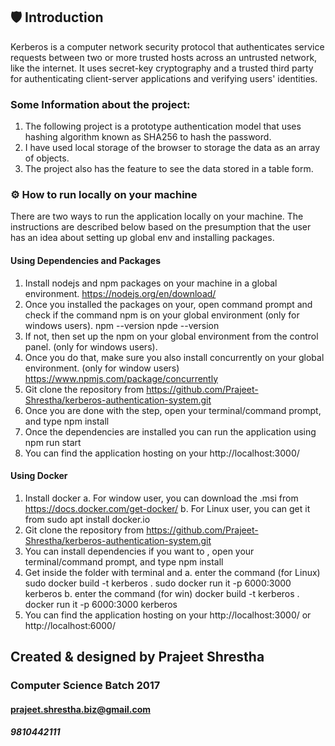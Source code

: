 ## :shield: Introduction 
Kerberos is a computer network security protocol that authenticates service requests between two
or more trusted hosts across an untrusted network, like the internet. It uses secret-key
cryptography and a trusted third party for authenticating client-server applications and verifying
users' identities.


### Some Information about the project:
1. The following project is a prototype authentication model that uses hashing algorithm known as SHA256 to hash the password. 
2. I have used local storage of the browser to storage the data as an array of objects.
3. The project also has the feature to see the data stored in a table form. 

### :gear: How to run locally on your machine
There are two ways to run the application locally on your machine. The instructions are
described below based on the presumption that the user has an idea about setting up global env
and installing packages.
#### Using Dependencies and Packages
1. Install nodejs and npm packages on your machine in a global environment.
https://nodejs.org/en/download/
2. Once you installed the packages on your, open command prompt and check if the
command npm is on your global environment (only for windows users).
npm --version
npde --version
3. If not, then set up the npm on your global environment from the control panel. (only for
windows users).
4. Once you do that, make sure you also install concurrently on your global environment. (only for window users) https://www.npmjs.com/package/concurrently
5. Git clone the repository from https://github.com/Prajeet-Shrestha/kerberos-authentication-system.git
6. Once you are done with the step, open your terminal/command prompt, and type npm install
7. Once the dependencies are installed you can run the application using npm run start
8. You can find the application hosting on your http://localhost:3000/

#### Using Docker
1. Install docker
a. For window user, you can download the .msi from
https://docs.docker.com/get-docker/
b. For Linux user, you can get it from sudo apt install docker.io
2. Git clone the repository from https://github.com/Prajeet-Shrestha/kerberos-authentication-system.git
3. You can install dependencies if you want to , open your terminal/command prompt, and type npm install
4. Get inside the folder with terminal and
  a. enter the command (for Linux)
      sudo docker build -t kerberos .
      sudo docker run it -p 6000:3000 kerberos
  b. enter the command (for win)
      docker build -t kerberos .
      docker run it -p 6000:3000 kerberos
5. You can find the application hosting on your http://localhost:3000/ or http://localhost:6000/

## Created & designed by Prajeet Shrestha
### Computer Science Batch 2017 
#### prajeet.shrestha.biz@gmail.com 
##### 9810442111

